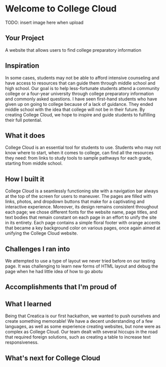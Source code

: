 # Welcome to College Cloud

TODO: insert image here when upload

## Your Project
A website that allows users to find college preparatory information 

## Inspiration

In some cases, students may not be able to afford intensive
counseling and have access to resources that can guide them
through middle school and high school. Our goal is to help
less-fortunate students attend a community college or a
four-year university through college preparatory information
and commonly asked questions. I have seen first-hand students
who have given up on going to college because of a lack of guidance.
They ended middle school with the idea that college will not be in their future.
By creating College Cloud, we hope to inspire and guide students to
fulfilling their full potential.

## What it does

College Cloud is an essential tool for students to use. Students who
may not know where to start, when it comes to college, can find all the
resources they need: from links to study tools to sample pathways for each grade,
starting from middle school.

## How I built it

College Cloud is a seamlessly functioning site with a navigation bar always at
the top of the screen for users to maneuver. The pages are filled with links,
photos, and dropdown buttons that make for a captivating and interactive experience.
Moreover, its design remains consistent throughout each page; we chose different
fonts for the website name, page titles, and text bodies that remain constant on
each page in an effort to unify the site in its entirety. Each page contains a
simple floral footer with orange accents that became a key background color on
various pages, once again aimed at unifying the College Cloud website.

## Challenges I ran into

We attempted to use a type of layout we never tried before on our testing page. 
It was challenging to learn new forms of HTML layout and debug the page when he had little idea of how to go abotu

## Accomplishments that I'm proud of

## What I learned

Being that Creatica is our first hackathon,
we wanted to push ourselves and create
something memorable! We have a decent
understanding of a few languages, as well as
some experience creating websites, but none
were as complex as College Cloud. Our team
dealt with several hiccups in the road that
required foreign solutions, such as creating a
table to increase text responsiveness.

## What's next for College Cloud
